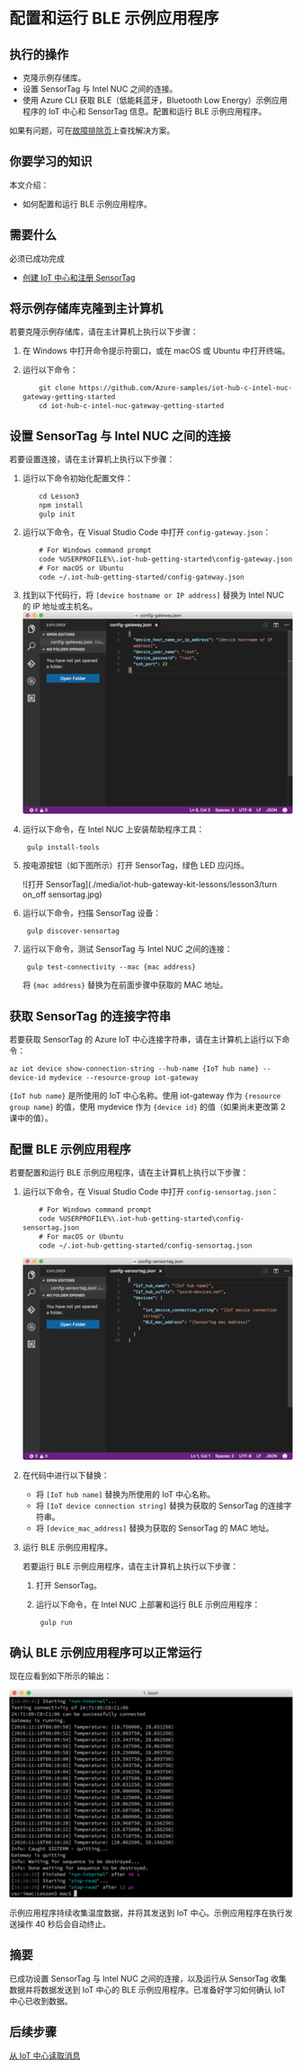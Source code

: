 <properties
    pageTitle="运行示例应用，接收 SensorTag 数据并将其发送到 Azure IoT 中心 | Azure"
    description="运行 BLE 示例应用程序，从 BLE SensorTag 和 IoT 中心接收数据。"
    services="iot-hub"
    documentationcenter=""
    author="shizn"
    manager="timtl"
    tags=""
    keywords="ble 应用, 传感器监视应用, 传感器数据收集, 来自传感器的数据, 将数据发送到云" />
<tags
    ms.assetid="b33e53a1-1df7-4412-ade1-45185aec5bef"
    ms.service="iot-hub"
    ms.devlang="c"
    ms.topic="article"
    ms.tgt_pltfrm="na"
    ms.workload="na"
    ms.date="3/21/2017"
    wacn.date="05/08/2017"
    ms.author="xshi" />  


# 配置和运行 BLE 示例应用程序

## 执行的操作

- 克隆示例存储库。
- 设置 SensorTag 与 Intel NUC 之间的连接。
- 使用 Azure CLI 获取 BLE（低能耗蓝牙，Bluetooth Low Energy）示例应用程序的 IoT 中心和 SensorTag 信息。配置和运行 BLE 示例应用程序。

如果有问题，可在[故障排除页](/documentation/articles/iot-hub-gateway-kit-c-troubleshooting/)上查找解决方案。

## 你要学习的知识

本文介绍：

- 如何配置和运行 BLE 示例应用程序。

## 需要什么

必须已成功完成

- [创建 IoT 中心和注册 SensorTag](/documentation/articles/iot-hub-gateway-kit-c-lesson2-register-device/)

## 将示例存储库克隆到主计算机

若要克隆示例存储库，请在主计算机上执行以下步骤：

1. 在 Windows 中打开命令提示符窗口，或在 macOS 或 Ubuntu 中打开终端。
2. 运行以下命令：

   
		   git clone https://github.com/Azure-samples/iot-hub-c-intel-nuc-gateway-getting-started
		   cd iot-hub-c-intel-nuc-gateway-getting-started
   

## 设置 SensorTag 与 Intel NUC 之间的连接

若要设置连接，请在主计算机上执行以下步骤：

1. 运行以下命令初始化配置文件：

   
		   cd Lesson3
		   npm install
		   gulp init
   

2. 运行以下命令，在 Visual Studio Code 中打开 `config-gateway.json`：

   
		   # For Windows command prompt
		   code %USERPROFILE%\.iot-hub-getting-started\config-gateway.json
		   # For macOS or Ubuntu
		   code ~/.iot-hub-getting-started/config-gateway.json
   

3. 找到以下代码行，将 `[device hostname or IP address]` 替换为 Intel NUC 的 IP 地址或主机名。
![配置网关的屏幕截图](./media/iot-hub-gateway-kit-lessons/lesson3/config_gateway.png)

4. 运行以下命令，在 Intel NUC 上安装帮助程序工具：

   
		gulp install-tools
   

5. 按电源按钮（如下图所示）打开 SensorTag，绿色 LED 应闪烁。

    ![打开 SensorTag](./media/iot-hub-gateway-kit-lessons/lesson3/turn on\_off sensortag.jpg)

6. 运行以下命令，扫描 SensorTag 设备：

   
		gulp discover-sensortag
   

7. 运行以下命令，测试 SensorTag 与 Intel NUC 之间的连接：

   
		gulp test-connectivity --mac {mac address}
   

    将 `{mac address}` 替换为在前面步骤中获取的 MAC 地址。

## 获取 SensorTag 的连接字符串

若要获取 SensorTag 的 Azure IoT 中心连接字符串，请在主计算机上运行以下命令：


    az iot device show-connection-string --hub-name {IoT hub name} --device-id mydevice --resource-group iot-gateway


`{IoT hub name}` 是所使用的 IoT 中心名称。使用 iot-gateway 作为 `{resource group name}` 的值，使用 mydevice 作为 `{device id}` 的值（如果尚未更改第 2 课中的值）。

## 配置 BLE 示例应用程序

若要配置和运行 BLE 示例应用程序，请在主计算机上执行以下步骤：

1. 运行以下命令，在 Visual Studio Code 中打开 `config-sensortag.json`：

   
		   # For Windows command prompt
		   code %USERPROFILE%\.iot-hub-getting-started\config-sensortag.json
		   # For macOS or Ubuntu
		   code ~/.iot-hub-getting-started/config-sensortag.json
   

    ![配置 sensortag 的屏幕截图](./media/iot-hub-gateway-kit-lessons/lesson3/config_sensortag.png)  


2. 在代码中进行以下替换：
   - 将 `[IoT hub name]` 替换为所使用的 IoT 中心名称。
   - 将 `[IoT device connection string]` 替换为获取的 SensorTag 的连接字符串。
   - 将 `[device_mac_address]` 替换为获取的 SensorTag 的 MAC 地址。

3. 运行 BLE 示例应用程序。

    若要运行 BLE 示例应用程序，请在主计算机上执行以下步骤：

    1. 打开 SensorTag。

    2. 运行以下命令，在 Intel NUC 上部署和运行 BLE 示例应用程序：
   
      
		    gulp run
      

## 确认 BLE 示例应用程序可以正常运行

现在应看到如下所示的输出：

![BLE 示例应用程序输出](./media/iot-hub-gateway-kit-lessons/lesson3/BLE_running.png)  


示例应用程序持续收集温度数据，并将其发送到 IoT 中心。示例应用程序在执行发送操作 40 秒后会自动终止。

## 摘要

已成功设置 SensorTag 与 Intel NUC 之间的连接，以及运行从 SensorTag 收集数据并将数据发送到 IoT 中心的 BLE 示例应用程序。已准备好学习如何确认 IoT 中心已收到数据。

## 后续步骤
[从 IoT 中心读取消息](/documentation/articles/iot-hub-gateway-kit-c-lesson3-read-messages-from-hub/)

<!---HONumber=Mooncake_0116_2017-->